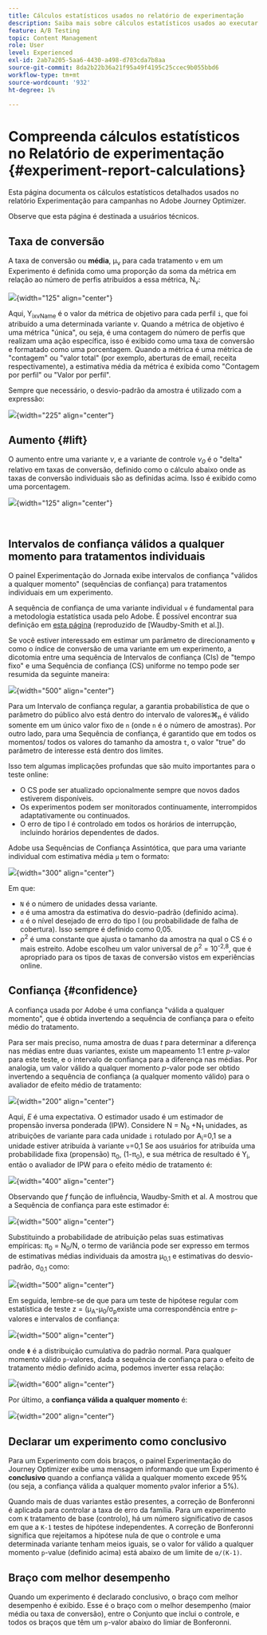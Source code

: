 ```yaml
---
title: Cálculos estatísticos usados no relatório de experimentação
description: Saiba mais sobre cálculos estatísticos usados ao executar relatórios de experimento
feature: A/B Testing
topic: Content Management
role: User
level: Experienced
exl-id: 2ab7a205-5aa6-4430-a498-d703cda7b8aa
source-git-commit: 8da2b22b36a21f95a49f4195c25ccec9b055bbd6
workflow-type: tm+mt
source-wordcount: '932'
ht-degree: 1%

---
```


# Compreenda cálculos estatísticos no Relatório de experimentação {#experiment-report-calculations}

Esta página documenta os cálculos estatísticos detalhados usados no relatório Experimentação para campanhas no Adobe Journey Optimizer.

Observe que esta página é destinada a usuários técnicos.

## Taxa de conversão

A taxa de conversão ou **média**, μ<sub>ν</sub> para cada tratamento `ν` em um Experimento é definida como uma proporção da soma da métrica em relação ao número de perfis atribuídos a essa métrica, N<sub>ν</sub>:

![](assets/statistical_1.png){width="125" align="center"}

Aqui, Y<sub>ixvName</sub> é o valor da métrica de objetivo para cada perfil `i`, que foi atribuído a uma determinada variante *ν*. Quando a métrica de objetivo é uma métrica &quot;única&quot;, ou seja, é uma contagem do número de perfis que realizam uma ação específica, isso é exibido como uma taxa de conversão e formatado como uma porcentagem. Quando a métrica é uma métrica de &quot;contagem&quot; ou &quot;valor total&quot; (por exemplo, aberturas de email, receita respectivamente), a estimativa média da métrica é exibida como &quot;Contagem por perfil&quot; ou &quot;Valor por perfil&quot;.

Sempre que necessário, o desvio-padrão da amostra é utilizado com a expressão:

![](assets/statistical_2.png){width="225" align="center"}

## Aumento {#lift}

O aumento entre uma variante  *ν*, e a variante de controle  *ν<sub>0</sub>* é o &quot;delta&quot; relativo em taxas de conversão, definido como o cálculo abaixo onde as taxas de conversão individuais são as definidas acima. Isso é exibido como uma porcentagem.

![](assets/statistical_3.png){width="125" align="center"}

</br>

## Intervalos de confiança válidos a qualquer momento para tratamentos individuais

O painel Experimentação do Jornada exibe intervalos de confiança &quot;válidos a qualquer momento&quot; (sequências de confiança) para tratamentos individuais em um experimento.

A sequência de confiança de uma variante individual `ν` é fundamental para a metodologia estatística usada pelo Adobe. É possível encontrar sua definição em [esta página](https://doi.org/10.48550/arXiv.2103.06476) (reproduzido de [Waudby-Smith et al.]).

Se você estiver interessado em estimar um parâmetro de direcionamento `ψ` como o índice de conversão de uma variante em um experimento, a dicotomia entre uma sequência de Intervalos de confiança (CIs) de &quot;tempo fixo&quot; e uma Sequência de confiança (CS) uniforme no tempo pode ser resumida da seguinte maneira:

![](assets/statistical_4.png){width="500" align="center"}

Para um Intervalo de confiança regular, a garantia probabilística de que o parâmetro do público alvo está dentro do intervalo de valores⌘<sub>n</sub> é válido somente em um único valor fixo de `n` (onde `n` é o número de amostras). Por outro lado, para uma Sequência de confiança, é garantido que em todos os momentos/ todos os valores do tamanho da amostra `t`, o valor &quot;true&quot; do parâmetro de interesse está dentro dos limites.

Isso tem algumas implicações profundas que são muito importantes para o teste online:

* O CS pode ser atualizado opcionalmente sempre que novos dados estiverem disponíveis.
* Os experimentos podem ser monitorados continuamente, interrompidos adaptativamente ou continuados.
* O erro de tipo I é controlado em todos os horários de interrupção, incluindo horários dependentes de dados.

Adobe usa Sequências de Confiança Assintótica, que para uma variante individual com estimativa média `μ` tem o formato:

![](assets/statistical_5.png){width="300" align="center"}

Em que:

* `N` é o número de unidades dessa variante.
* `σ` é uma amostra da estimativa do desvio-padrão (definido acima).
* `α` é o nível desejado de erro do tipo I (ou probabilidade de falha de cobertura). Isso sempre é definido como 0,05.
* ρ<sup>2</sup> é uma constante que ajusta o tamanho da amostra na qual o CS é o mais estreito. Adobe escolheu um valor universal de ρ<sup>2</sup> = 10<sup>-2,8</sup>, que é apropriado para os tipos de taxas de conversão vistos em experiências online.

## Confiança {#confidence}

A confiança usada por Adobe é uma confiança &quot;válida a qualquer momento&quot;, que é obtida invertendo a sequência de confiança para o efeito médio do tratamento.

Para ser mais preciso, numa amostra de duas *t* para determinar a diferença nas médias entre duas variantes, existe um mapeamento 1:1 entre *p*-valor para este teste, e o intervalo de confiança para a diferença nas médias. Por analogia, um valor válido a qualquer momento *p*-valor pode ser obtido invertendo a sequência de confiança (a qualquer momento válido) para o avaliador de efeito médio de tratamento:

![](assets/statistical_6.png){width="200" align="center"}

Aqui, *E* é uma expectativa. O estimador usado é um estimador de propensão inversa ponderada (IPW). Considere N = N<sub>0</sub> +N<sub>1</sub> unidades, as atribuições de variante para cada unidade `i` rotulado por A<sub>i</sub>=0,1 se a unidade estiver atribuída à variante `ν`=0,1 Se aos usuários for atribuída uma probabilidade fixa (propensão) π<sub>0</sub>, (1-π<sub>0</sub>), e sua métrica de resultado é Y<sub>i</sub>, então o avaliador de IPW para o efeito médio de tratamento é:

![](assets/statistical_12.png){width="400" align="center"}

Observando que *f* função de influência, Waudby-Smith et al. A mostrou que a Sequência de confiança para este estimador é:

![](assets/statistical_7.png){width="500" align="center"}

Substituindo a probabilidade de atribuição pelas suas estimativas empíricas: π<sub>0</sub> = N<sub>0</sub>/N, o termo de variância pode ser expresso em termos de estimativas médias individuais da amostra μ<sub>0,1</sub> e estimativas do desvio-padrão, σ<sub>0,1</sub> como:

![](assets/statistical_8.png){width="500" align="center"}

Em seguida, lembre-se de que para um teste de hipótese regular com estatística de teste z = (μ<sub>A</sub>-μ<sub>0</sub>/σ<sub>p</sub>existe uma correspondência entre `p`-valores e intervalos de confiança:

![](assets/statistical_9.png){width="500" align="center"}

onde `Φ` é a distribuição cumulativa do padrão normal. Para qualquer momento válido `p`-valores, dada a sequência de confiança para o efeito de tratamento médio definido acima, podemos inverter essa relação:

![](assets/statistical_10.png){width="600" align="center"}

Por último, a **confiança válida a qualquer momento** é:

![](assets/statistical_11.png){width="200" align="center"}

## Declarar um experimento como conclusivo

Para um Experimento com dois braços, o painel Experimentação do Journey Optimizer exibe uma mensagem informando que um Experimento é **conclusivo** quando a confiança válida a qualquer momento excede 95% (ou seja, a confiança válida a qualquer momento `p`valor inferior a 5%).

Quando mais de duas variantes estão presentes, a correção de Bonferonni é aplicada para controlar a taxa de erro da família. Para um experimento com `K` tratamento de base (controlo), há um número significativo de casos em que a `K-1` testes de hipótese independentes. A correção de Bonferonni significa que rejeitamos a hipótese nula de que o controle e uma determinada variante tenham meios iguais, se o valor for válido a qualquer momento `p`-value (definido acima) está abaixo de um limite de `α/(K-1)`.

## Braço com melhor desempenho

Quando um experimento é declarado conclusivo, o braço com melhor desempenho é exibido. Esse é o braço com o melhor desempenho (maior média ou taxa de conversão), entre o Conjunto que inclui o controle, e todos os braços que têm um `p`-valor abaixo do limiar de Bonferonni.
